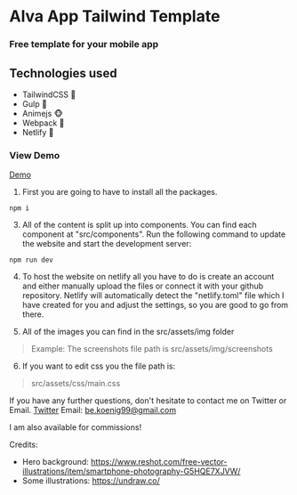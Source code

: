 # Alva App Tailwind Template
### Free template for your mobile app

## Technologies used
- TailwindCSS :muscle:
- Gulp :person_fencing:
- Animejs :monkey_face:
- Webpack :bento:
- Netlify :mandarin:

### View Demo
[Demo](https://alvatemplate.netlify.app/)

1. First you are going to have to install all the packages.
```
npm i
```

3. All of the content is split up into components. You can find each component at "src/components".
Run the following command to update the website and start the development server: 
```
npm run dev
```

4. To host the website on netlify all you have to do is create an account and either manually upload the files or connect it with your github repository.
Netlify will automatically detect the "netlify.toml" file which I have created for you and adjust the settings, so you are good to go from there.

5. All of the images you can find in the src/assets/img folder
> Example: The screenshots file path is src/assets/img/screenshots

6. If you want to edit css you the file path is: 
> src/assets/css/main.css

If you have any further questions, don't hesitate to contact me on Twitter or Email.
[Twitter](https://twitter.com/benwkoenig)
Email: be.koenig99@gmail.com

I am also available for commissions!


Credits:
- Hero background: https://www.reshot.com/free-vector-illustrations/item/smartphone-photography-G5HQE7XJVW/
- Some illustrations: https://undraw.co/








